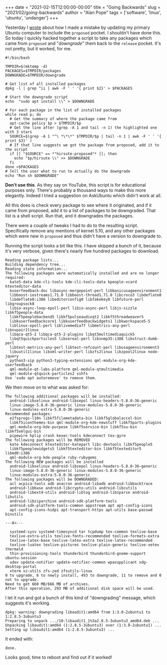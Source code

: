 +++
date = "2021-02-15T12:00:00-00:00"
title = "Going Backwards"
slug = "2021/02/going-backwards"
author = "Alan Pope"
tags = ['software', 'linux', 'ubuntu', 'undanger']
+++

Yesterday I [wrote](/blog/2021/02/dont-use-proposed) about how I made a mistake by updating my primary Ubuntu computer to include the `proposed` pocket. I shouldn't have done this. So today I quickly hacked together a script to take any packages which came from `proposed` and "*downgrade*" them back to the `release` pocket. It's not pretty, but it worked, for me.

```
#!/bin/bash

TMPDIR=$(mktemp -d)
PACKAGES=$TMPDIR/packages
DOWNGRADE=$TMPDIR/downgrade

# Get list of all installed packages
dpkg -l | grep ^ii | awk -F ' ' '{ print $2}' > $PACKAGES

# Start the downgrade script
echo  "sudo apt install \\" > $DOWNGRADE

# For each package in the list of installed packages
while read p; do
  # Get the summary of where the package came from
  apt-cache policy $p > $TMPDIR/$p
  # Get the line after (grep -A 1 and tail -n 1) the highlighted one with 3 stars
  SOURCE=$(grep -A 1 "^\ *\*\*" $TMPDIR/$p | tail -n 1 | awk -F ' ' '{ print $3}' )
  # If that line suggests we got the package from proposed, add it to the script
  if [[ "$SOURCE" == *"hirsute-proposed"* ]]; then
    echo "$p/hirsute \\" >> $DOWNGRADE
  fi
done <$PACKAGES
# Tell the user what to run to actually do the downgrade
echo "Run sh $DOWNGRADE"
```

**Don't use this**. As they say on YouTube, this script is for educational purposes only. There's probably a thousand ways to make this more elegantly. Indeed I tried a suggestion on AskUbuntu which didn't work at all. 

All this does is check every package to see where it originated, and if it came from proposed, add it to a list of packages to be downgraded. That list is a shell script. Run that, and it downgrades the packages. 

There were a couple of tweaks I had to do to the resulting script. Specifically remove any mentions of kernel 5.10, and any other packages which were new in `proposed` and thus didn't have a version to downgrade to.

Running the script looks a bit like this. I have skipped a bunch of it, because it's very verbose, given there's nearly five hundred packages to download. 

```
Reading package lists...
Building dependency tree...
Reading state information...
The following packages were automatically installed and are no longer required:
  kate5-data kde-cli-tools kde-cli-tools-data kpeople-vcard ktexteditor-data
  kuserfeedback-doc libasync-mergepoint-perl libbasicusageenvironment1
  libboost-iostreams1.71.0 libboost-thread1.71.0 libcroco3 libdeflate0
  libdeflate0:i386 libeditorconfig0 libfakekey0 libfuture-perl libgroupsock8
  libio-async-loop-epoll-perl libio-async-perl libjs-sizzle libkf5people-data
  libkf5peoplebackend5 libkf5pulseaudioqt2 libkf5threadweaver5
  libkuserfeedbackcore1 libkuserfeedbackwidgets1 libkworkspace5-5
  liblinux-epoll-perl liblivemedia77 libmetrics-any-perl libnvpair1linux
  libqca-qt5-2 libqca-qt5-2-plugins libqt5multimediaquick5
  libqt5quickparticles5 libsereal-perl libsnmp35:i386 libstruct-dumb-perl
  libtest-metrics-any-perl libtest-refcount-perl libusageenvironment3
  libuutil1linux libxml-writer-perl libzfs2linux libzpool2linux node-jquery
  python3-sip python3-typing-extensions qml-module-org-kde-userfeedback
  qml-module-qt-labs-platform qml-module-qtmultimedia
  qml-module-qtquick-particles2 sshfs
Use 'sudo apt autoremove' to remove them.
```

We then move on to what was asked for:

```
The following additional packages will be installed:
  android-libselinux android-libsepol linux-headers-5.8.0-36-generic
  linux-image-5.8.0-36-generic linux-modules-5.8.0-36-generic
  linux-modules-extra-5.8.0-36-generic
Recommended packages:
  e2fsprogs-l10n libkf5filemetadata-bin libkf5globalaccel-bin
  libkf5iconthemes-bin qml-module-org-kde-newstuff libkf5parts-plugins
  qml-module-org-kde-purpose libkf5service-bin libkf5su-bin libkf5xmlgui-bin
  pipewire hplip crash kexec-tools kdeconnect tex-gyre
The following packages will be REMOVED
  kate kdeconnect ktexteditor-katepart libc-devtools libkf5people5
  libkf5peoplewidgets5 libkf5texteditor-bin libkf5texteditor5 libmd0:i386
  qml-module-org-kde-people ruby-rubygems
The following NEW packages will be installed
  android-libselinux android-libsepol linux-headers-5.8.0-36-generic
  linux-image-5.8.0-36-generic linux-modules-5.8.0-36-generic
  linux-modules-extra-5.8.0-36-generic
The following packages will be DOWNGRADED:
  acl acpica-tools adb anacron android-libadb android-libbacktrace
  android-libbase android-libcrypto-utils android-libcutils
  android-libext4-utils android-liblog android-libsparse android-libutils
  android-libziparchive android-sdk-platform-tools
  android-sdk-platform-tools-common appstream apt apt-config-icons
  apt-config-icons-hidpi apt-transport-https apt-utils base-passwd binutils
```

`---8<---`

```  
  systemd-sysv systemd-timesyncd tar tcpdump tex-common texlive-base
  texlive-extra-utils texlive-fonts-recommended texlive-formats-extra
  texlive-latex-base texlive-latex-extra texlive-latex-recommended
  texlive-luatex texlive-pictures texlive-plain-generic texlive-xetex thermald
  thin-provisioning-tools thunderbird thunderbird-gnome-support ubuntu-session
  udev update-notifier update-notifier-common wpasupplicant xdg-desktop-portal
  xterm xz-utils zfs-zed zfsutils-linux
0 to upgrade, 6 to newly install, 493 to downgrade, 11 to remove and 0 not to upgrade.
Need to get 660 MB/666 MB of archives.
After this operation, 293 MB of additional disk space will be used.
```

I let it run and got a bunch of this kind of "downgrading" message, which suggests it's working.

```
dpkg: warning: downgrading libaudit1:amd64 from 1:3.0-2ubuntu1 to 1:2.8.5-3ubuntu3      
Preparing to unpack .../10-libaudit1_1%3a2.8.5-3ubuntu3_amd64.deb ...                     
Unpacking libaudit1:amd64 (1:2.8.5-3ubuntu3) over (1:3.0-2ubuntu1) ...                    
Setting up libaudit1:amd64 (1:2.8.5-3ubuntu3) ...  
```

It ended with:

```
done.
```

Looks good, time to reboot and find out if it worked!
